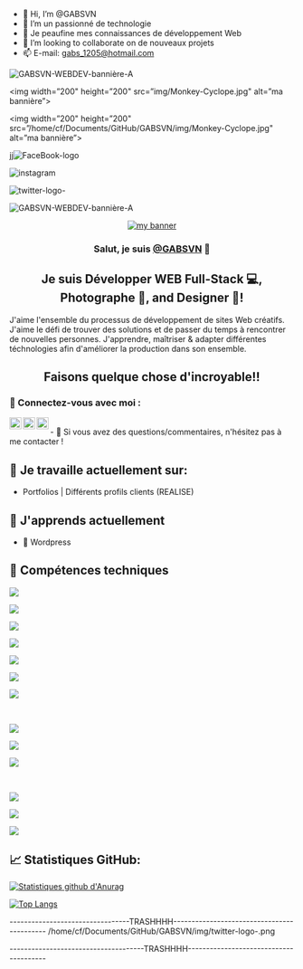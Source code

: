 - 👋 Hi, I’m @GABSVN
- 👀 I’m  un passionné de technologie
- 🌱 Je peaufine mes connaissances de développement Web
- 💞️ I’m looking to collaborate on  de nouveaux projets
- 📫  E-mail: gabs_1205@hotmail.com

<!---
GABSVN/GABSVN is a ✨ special ✨ repository because its `README.md` (this file) appears on your GitHub profile.
You can click the Preview link to take a look at your changes.
--->


![GABSVN-WEBDEV-bannière-A](https://user-images.githubusercontent.com/99598124/177045761-667550bb-fdcb-4792-a2dd-2194a1266971.gif)


<p align="center">

<img width=”200" height=”200" src=”img/Monkey-Cyclope.jpg" alt=”ma bannière”>

</p>




<p align="center">

<img width=”200" height=”200" src=”/home/cf/Documents/GitHub/GABSVN/img/Monkey-Cyclope.jpg" alt=”ma bannière”>

</p>






<!-- -------------------------------- -->



<!----->


jj![FaceBook-logo](https://user-images.githubusercontent.com/99598124/177048189-e0a89883-16ce-4d09-8092-46d86e4c51da.svg)

![instagram](https://user-images.githubusercontent.com/99598124/177048191-3f25ab9e-30b4-42bb-bf3d-65737c027ecb.svg)

![twitter-logo-](https://user-images.githubusercontent.com/99598124/177048192-bfc5a4e8-9537-4e05-9ce8-964d8ea30355.svg)


![GABSVN-WEBDEV-bannière-A](https://user-images.githubusercontent.com/99598124/177045761-667550bb-fdcb-4792-a2dd-2194a1266971.gif)


<!-- ---------------------------------------------- -->




<!-- BANNIERE GABSVN WEB DEV OFFICIAL -->
<!------------------------------------------------------- -->

<p align="center">
  <a href="https://www.gabsvn.ch/" target="_blank" rel="noreferrer"><img src="https://user-images.githubusercontent.com/99598124/177045761-667550bb-fdcb-4792-a2dd-2194a1266971.gif" alt="my banner"></a>
</p>

<!-- --------------------------------------------------- -->





<h3 align="center">
Salut, je suis <a href="https://www.gabsvn.ch/" target="_blank" rel="noreferrer">@GABSVN</a> 👋
</h3>

<h2 align="center">
Je suis Développer WEB Full-Stack 💻, Photographe 📸, and Designer 🎨!
</h2> 

J'aime l'ensemble du processus de développement de sites Web créatifs. J'aime le défi de trouver des solutions et de passer du temps à rencontrer de nouvelles personnes. J'apprendre, maîtriser & adapter différentes téchnologies afin d'améliorer la production dans son ensemble.

<h2 align="center">
Faisons quelque chose d'incroyable!!
</h2> 

### 🤝 Connectez-vous avec moi :


<!-------Linkedin-->

<a href="https://www.linkedin.com/in/gabriel-ferreira-221ba0b7/"><img align="left" src="https://user-images.githubusercontent.com/99598124/177048143-c56e6ee9-1bbd-4271-ba03-192693eb0f44.svg" alt="Gabriel Ferreira | LinkedIn" width="21px"/></a>

<!---------------------------------->


<!-------Instagram-------------------->

<a href="https://instagram.com/realgabsun"><img align="left" src="https://user-images.githubusercontent.com/99598124/177048191-3f25ab9e-30b4-42bb-bf3d-65737c027ecb.svg" alt="Yu Shi | Instagram" width="21px"/></a>

<!--------------------------->

<!-------Twitter-------------------->

<a href="https://https://twitter.com/realgabsvn/"><img align="left" src="https://raw.githubusercontent.com/yushi1007/yushi1007/main/images/medium.svg" alt="Yu Shi | Medium" width="21px"/></a>

<!--------------------------->


</br>
- 💬 Si vous avez des questions/commentaires, n'hésitez pas à me contacter !

## 🔭 Je travaille actuellement sur:

- Portfolios | Différents profils clients (REALISE)

## 🌱 J'apprends actuellement

- 📱 Wordpress

## 💼 Compétences techniques

![](https://img.shields.io/badge/Code-Wordpress-informational?style=flat&logo=Wordpress&color=336791)

![](https://img.shields.io/badge/Style-Prestashop-informational?style=flat&logo=Prestashop&color=0081CB)

![](https://img.shields.io/badge/Code-JavaScript-informational?style=flat&logo=JavaScript&color=F7DF1E)

![](https://img.shields.io/badge/Code-HTML5-informational?style=flat&logo=HTML5&color=E34F26)

![](https://img.shields.io/badge/Code-PostgreSQL-informational?style=flat&logo=PostgreSQL&color=336791)

![](https://img.shields.io/badge/Code-SQLite-informational?style=flat&logo=SQLite&color=003B57)

![](https://img.shields.io/badge/Code-Php-informational?style=flat&logo=Php&color=336791)

</br>

![](https://img.shields.io/badge/Style-Bootstrap-informational?style=flat&logo=Bootstrap&color=7952B3)

![](https://img.shields.io/badge/Style-CSS3-informational?style=flat&logo=CSS3&color=1572B6)

![](https://img.shields.io/badge/Style-Material--UI-informational?style=flat&logo=Material-UI&color=0081CB)


</br>

![](https://img.shields.io/badge/Tools-Postman-informational?style=flat&logo=Postman&color=FF6C37)

![](https://img.shields.io/badge/Tools-Git-informational?style=flat&logo=Git&color=F05032)

![](https://img.shields.io/badge/Tools-GitHub-informational?style=flat&logo=GitHub&color=181717)




<!-- ------------Blog------------
## 📝 Derniers articles de blog:

---------------------------- -->



<!-- ------------Statistiques GitHub------------>
## 📈 Statistiques GitHub:

[![Statistiques github d'Anurag](https://github-readme-stats.vercel.app/api?username=GABSVN)](https://github.com/GABSVN)



[![Top Langs](https://github-readme-stats.vercel.app/api/top-langs/?username=GABSVN&layout=compact)](https://github.com/GABSVN)


<!-- ------------Statistiques GitHub------------>




---------------------------------TRASHHHH-------------------------------------------
 /home/cf/Documents/GitHub/GABSVN/img/twitter-logo-.png
 





-------------------------------------TRASHHHH---------------------------------------









